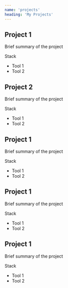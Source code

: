 ```yaml
---
name: 'projects'
heading: 'My Projects'
---
```


## **Project 1**

Brief summary of the project

Stack

* Tool 1
* Tool 2

## **Project 2**

Brief summary of the project 

Stack

* Tool 1
* Tool 2

## **Project 1**

Brief summary of the project 

Stack

* Tool 1
* Tool 2

## **Project 1**

Brief summary of the project 

Stack

* Tool 1
* Tool 2

## **Project 1**

Brief summary of the project 

Stack

* Tool 1
* Tool 2
